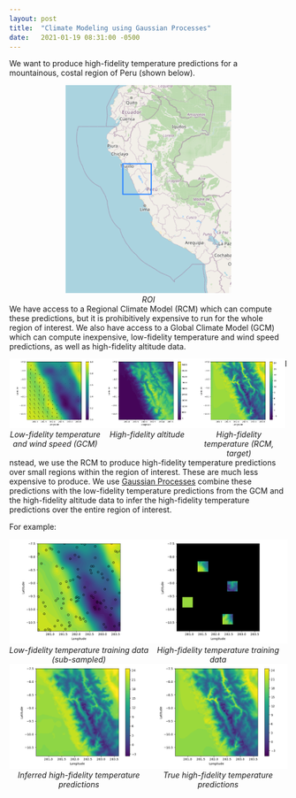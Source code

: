 ```yaml
---
layout: post
title:  "Climate Modeling using Gaussian Processes"
date:   2021-01-19 08:31:00 -0500
---
```


We want to produce high-fidelity temperature predictions for a mountainous, costal region of Peru (shown below).

<div style="witdh: 100%;">
    <div style="float:left; width: 100%; text-align: center;">
        <img src="/assets/mfcm/map.png" width="300px" />
        <br>
        <em>ROI</em>
    </div>
</div>

We have access to a Regional Climate Model (RCM) which can compute these predictions, but it is prohibitively expensive to run for the whole region of interest.
We also have access to a Global Climate Model (GCM) which can compute inexpensive, low-fidelity temperature and wind speed predictions, as well as high-fidelity altitude data.

<div style="witdh: 100%;">
    <div style="float:left; width: 33%; text-align: center;">
        <img src="/assets/mfcm/lf_dataset.png" />
        <br>
        <em>Low-fidelity temperature and wind speed (GCM)</em>
    </div>
    <div style="float:left; width: 33%; text-align: center;">
        <img src="/assets/mfcm/hf_alt.png" />
        <br>
        <em>High-fidelity altitude</em>
    </div>
    <div style="float:left; width: 33%; text-align: center;">
        <img src="/assets/mfcm/hf_temp.png" />
        <br>
        <em>High-fidelity temperature (RCM, target)</em>
    </div>
</div>

Instead, we use the RCM to produce high-fidelity temperature predictions over small regions within the region of interest. These are much less expensive to produce. We use [Gaussian Processes](https://www.youtube.com/watch?v=U85XFCt3Lak) combine these predictions with the low-fidelity temperature predictions from the GCM and the high-fidelity altitude data to infer the high-fidelity temperature predictions over the entire region of interest.

For example:
<div style="witdh: 100%;">
    <div style="float:left; width: 50%; text-align: center;">
        <img src="/assets/mfcm/lf_training.png" />
        <br>
        <em>Low-fidelity temperature training data (sub-sampled)</em>
    </div>
    <div style="float:left; width: 50%; text-align: center;">
        <img src="/assets/mfcm/training.png" />
        <br>
        <em>High-fidelity temperature training data</em>
    </div>
    <div style="float:left; width: 50%; text-align: center;">
        <img src="/assets/mfcm/inferred.png" />
        <br>
        <em>Inferred high-fidelity temperature predictions</em>
    </div>
    <div style="float:left; width: 50%; text-align: center;">
        <img src="/assets/mfcm/true.png" />
        <br>
        <em>True high-fidelity temperature predictions</em>
    </div>
</div>
